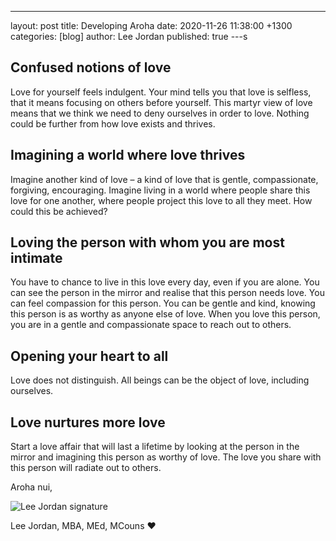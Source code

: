 ---
layout: post
title: Developing Aroha
date: 2020-11-26 11:38:00 +1300
categories: [blog]
author: Lee Jordan
published: true
---s

<h2>Confused notions of love</h2>

<p>Love for yourself feels indulgent. Your mind tells you that love is selfless, that it means focusing on others before yourself. This martyr view of love means that we think we need to deny ourselves in order to love. Nothing could be further from how love exists and thrives.</p>

<h2>Imagining a world where love thrives</h2>

<p>Imagine another kind of love – a kind of love that is gentle, compassionate, forgiving, encouraging. Imagine living in a world where people share this love for one another, where people project this love to all they meet. How could this be achieved?</p>

<h2>Loving the person with whom you are most intimate</h2>

<p>You have to chance to live in this love every day, even if you are alone. You can see the person in the mirror and realise that this person needs love. You can feel compassion for this person. You can be gentle and kind, knowing this person is as worthy as anyone else of love. When you love this person, you are in a gentle and compassionate space to reach out to others.</p>

<h2>Opening your heart to all</h2>

<p>Love does not distinguish. All beings can be the object of love, including ourselves.</p>

<h2>Love nurtures more love</h2>

<p>Start a love affair that will last a lifetime by looking at the person in the mirror and imagining this person as worthy of love. The love you share with this person will radiate out to others.</p>

<p>Aroha nui,</p>

<img src="https://therapyaroha.co.nz/public/assets/images/lee-jordan.png" alt="Lee Jordan signature">

Lee Jordan, MBA, MEd, MCouns ❤️